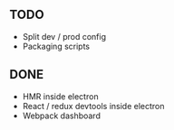 ## TODO
- Split dev / prod config
- Packaging scripts

## DONE
- HMR inside electron
- React / redux devtools inside electron
- Webpack dashboard